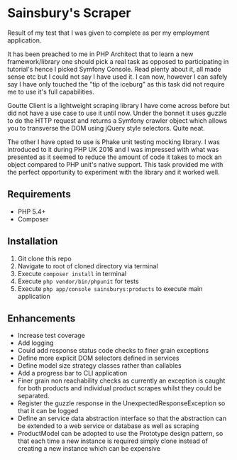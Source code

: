 Sainsbury's Scraper
===================

Result of my test that I was given to complete as per my employment application.

It has been preached to me in PHP Architect that to learn a new framework/library
one should pick a real task as opposed to participating in tutorial's hence I
picked Symfony Console. Read plenty about it, all made sense etc but I could not
say I have used it. I can now, however I can safely say I have only touched the
"tip of the iceburg" as this task did not require me to use it's full capabilities.

Goutte Client is a lightweight scraping library I have come across before but did
not have a use case to use it until now. Under the bonnet it uses guzzle to do the
HTTP request and returns a Symfony crawler object which allows you to transverse
the DOM using jQuery style selectors. Quite neat.

The other I have opted to use is Phake unit testing mocking library. I was introduced 
to it during PHP UK 2016 and I was impressed with what was presented as it seemed to 
reduce the amount of code it takes to mock an object compared to PHP unit's native 
support. This task provided me with the perfect opportunity to experiment with the 
library and it worked well.

Requirements
------------

  * PHP 5.4+
  * Composer

Installation
------------

  1. Git clone this repo
  2. Navigate to root of cloned directory via terminal
  3. Execute `composer install` in terminal
  4. Execute `php vendor/bin/phpunit` for tests
  5. Execute `php app/console sainsburys:products` to execute main application

Enhancements
------------

  * Increase test coverage
  * Add logging
  * Could add response status code checks to finer grain exceptions
  * Define more explicit DOM selectors defined in services
  * Define model size strategy classes rather than callables
  * Add a progress bar to CLI application
  * Finer grain non reachability checks as currently an exception is caught for both
products and individual product scrapes whilst they could be separated.
  * Register the guzzle response in the UnexpectedResponseException so that it can
be logged
  * Define an service data abstraction interface so that the abstraction can be
extended to a web service or database as well as scraping
  * ProductModel can be adopted to use the Prototype design pattern, so that each time
a new instance is required simply clone instead of creating a new instance which
can be expensive
